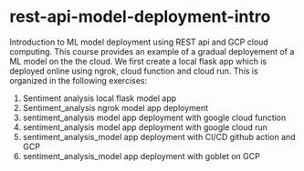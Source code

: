 # rest-api-model-deployment-intro
Introduction to ML model deployment using REST api and GCP cloud computing. This course provides
an example of a gradual deployement of a ML model on the the cloud. We first create a local flask app which
is deployed online using ngrok, cloud function and cloud run. 
This is organized in the following exercises:

1. Sentiment analysis local flask model app
2. Sentiment_analysis  ngrok model app deployment
3. sentiment_analysis model app deployment with google cloud function
4. sentiment_analysis model app deployment with google cloud run
5. sentiment_analysis_model app deployment with CI/CD github action and GCP
6. sentiment_analysis_model app deployment with goblet on GCP


